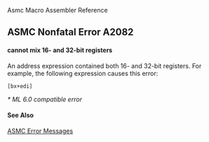 Asmc Macro Assembler Reference

## ASMC Nonfatal Error A2082

#### cannot mix 16- and 32-bit registers

An address expression contained both 16- and 32-bit registers. For example, the following expression causes this error:

    [bx+edi]

_* ML 6.0 compatible error_

#### See Also

[ASMC Error Messages](readme.md)